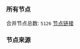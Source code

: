 ### 所有节点
合并节点总数: `5126`
[节点链接](https://github.com/rzhy1/33/raw/master/sub/sub_merge_base64.txt)

### 节点来源
